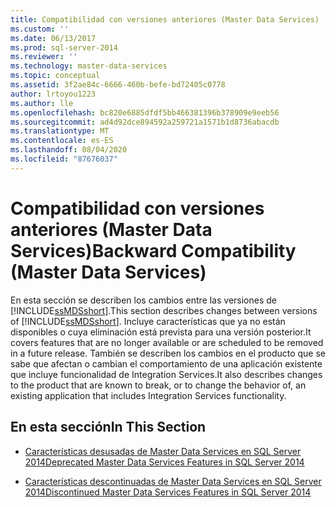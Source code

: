 ```yaml
---
title: Compatibilidad con versiones anteriores (Master Data Services) | Microsoft Docs
ms.custom: ''
ms.date: 06/13/2017
ms.prod: sql-server-2014
ms.reviewer: ''
ms.technology: master-data-services
ms.topic: conceptual
ms.assetid: 3f2ae84c-6666-460b-befe-bd72405c0778
author: lrtoyou1223
ms.author: lle
ms.openlocfilehash: bc820e6885dfdf5bb466381396b378909e9eeb56
ms.sourcegitcommit: ad4d92dce894592a259721a1571b1d8736abacdb
ms.translationtype: MT
ms.contentlocale: es-ES
ms.lasthandoff: 08/04/2020
ms.locfileid: "87676037"
---
```

# <a name="backward-compatibility-master-data-services"></a><span data-ttu-id="f1a95-102">Compatibilidad con versiones anteriores (Master Data Services)</span><span class="sxs-lookup"><span data-stu-id="f1a95-102">Backward Compatibility (Master Data Services)</span></span>
  <span data-ttu-id="f1a95-103">En esta sección se describen los cambios entre las versiones de [!INCLUDE[ssMDSshort](../includes/ssmdsshort-md.md)].</span><span class="sxs-lookup"><span data-stu-id="f1a95-103">This section describes changes between versions of [!INCLUDE[ssMDSshort](../includes/ssmdsshort-md.md)].</span></span> <span data-ttu-id="f1a95-104">Incluye características que ya no están disponibles o cuya eliminación está prevista para una versión posterior.</span><span class="sxs-lookup"><span data-stu-id="f1a95-104">It covers features that are no longer available or are scheduled to be removed in a future release.</span></span> <span data-ttu-id="f1a95-105">También se describen los cambios en el producto que se sabe que afectan o cambian el comportamiento de una aplicación existente que incluye funcionalidad de Integration Services.</span><span class="sxs-lookup"><span data-stu-id="f1a95-105">It also describes changes to the product that are known to break, or to change the behavior of, an existing application that includes Integration Services functionality.</span></span>  
  
## <a name="in-this-section"></a><span data-ttu-id="f1a95-106">En esta sección</span><span class="sxs-lookup"><span data-stu-id="f1a95-106">In This Section</span></span>  
  
-   [<span data-ttu-id="f1a95-107">Características desusadas de Master Data Services en SQL Server 2014</span><span class="sxs-lookup"><span data-stu-id="f1a95-107">Deprecated Master Data Services Features in SQL Server 2014</span></span>](deprecated-master-data-services-features.md)  
  
-   [<span data-ttu-id="f1a95-108">Características descontinuadas de Master Data Services en SQL Server 2014</span><span class="sxs-lookup"><span data-stu-id="f1a95-108">Discontinued Master Data Services Features in SQL Server 2014</span></span>](discontinued-master-data-services-features.md)  
  
  
